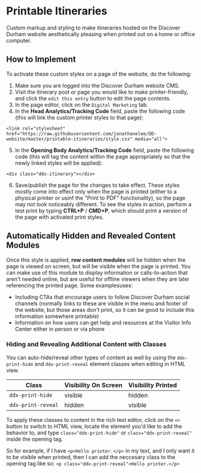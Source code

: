 # Printable Itineraries
Custom markup and styling to make itineraries hosted on the Discover Durham website aesthetically pleasing when printed out on a home or office computer.

## How to Implement
To activate these custom styles on a page of the website, do the following:
1. Make sure you are logged into the Discover Durham website CMS.
2. Visit the itinerary post or page you would like to make printer-friendly, and click the `edit this entry` button to edit the page contents.
3. In the page editor, click on the `Digital Marketing` tab.
4. In the **Head Analytics/Tracking Code** field, paste the following code (this will link the custom printer styles to that page):
```
<link rel="stylesheet" href="https://raw.githubusercontent.com/jonathanelee/DD-website/master/printable-itineraries/style.css" media="all">
```
5. In the **Opening Body Analytics/Tracking Code** field, paste the following code (this will tag the content within the page appropriately so that the newly linked styles will be applied):
```
<div class="ddx-itinerary"></div>
```
6. Save/publish the page for the changes to take effect. These styles mostly come into effect only when the page is printed (either to a physical printer or usinf the "Print to PDF" functionality), so the page may not look noticeably different. To see the styles in action, perform a test print by typing **CTRL+P** / **CMD+P**, which should print a version of the page with activated print styles.

## Automatically Hidden and Revealed Content Modules
Once this style is applied, **row content modules** will be hidden when the page is viewed on screen, but will be visible when the page is printed. You can make use of this module to display information or calls-to-action that aren't needed online, but are useful for offline viewers when they are later referencing the printed page.
Some examplesuses:
- Including CTAs that encourage users to follow Discover Durham social channels (normally links to these are visible in the menu and footer of the website, but those areas don't print, so it can be good to include this information somewhere printable)
- Information on how users can get help and resources at the Visitor Info Center either in person or via phone
### Hiding and Revealing Additional Content with Classes

You can auto-hide/reveal other types of content as well by using the `ddx-print-hide` and `ddx-print-reveal` element classes when editing in HTML view.

| Class | Visibility On Screen | Visibility Printed |
| ----- | -------------------- | ------------------ |
| `ddx-print-hide` | visible | hidden |
| `ddx-print-reveal` | hidden | visible |

To apply these classes to content in the rich text editor, click on the `<>` button to switch to HTML view, locate the element you'd like to add the behavior to, and type `class="ddx-print-hide"` or `class="ddx-print-reveal"` inside the opening tag.

So for example, if I have `<p>Hello printer.</p>` in my text, and I only want it to be visible when printed, then I can add the neccesary class to the opening tag like so: `<p class="ddx-print-reveal">Hello printer.</p>`
